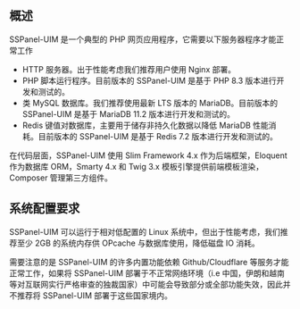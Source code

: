 ## 概述

SSPanel-UIM 是一个典型的 PHP 网页应用程序，它需要以下服务器程序才能正常工作

* HTTP 服务器。出于性能考虑我们推荐用户使用 Nginx 部署。
* PHP 脚本运行程序。目前版本的 SSPanel-UIM 是基于 PHP 8.3 版本进行开发和测试的。
* 类 MySQL 数据库。我们推荐使用最新 LTS 版本的 MariaDB。目前版本的 SSPanel-UIM 是基于 MariaDB 11.2 版本进行开发和测试的。
* Redis 键值对数据库，主要用于储存非持久化数据以降低 MariaDB 性能消耗。目前版本的 SSPanel-UIM 是基于 Redis 7.2 版本进行开发和测试的。

在代码层面，SSPanel-UIM 使用 Slim Framework 4.x 作为后端框架，Eloquent 作为数据库 ORM，Smarty 4.x 和 Twig 3.x 模板引擎提供前端模板渲染，Composer 管理第三方组件。

## 系统配置要求

SSPanel-UIM 可以运行于相对低配置的 Linux 系统中，但出于性能考虑，我们推荐至少 2GB 的系统内存供 OPcache 与数据库使用，降低磁盘 IO 消耗。

需要注意的是 SSPanel-UIM 的许多内置功能依赖 Github/Cloudflare 等服务才能正常工作，如果将 SSPanel-UIM 部署于不正常网络环境（i.e 中国，伊朗和越南等对互联网实行严格审查的独裁国家）中可能会导致部分或全部功能失效，因此并不推荐将 SSPanel-UIM 部署于这些国家境内。
